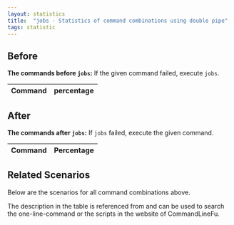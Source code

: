 ```yaml
---
layout: statistics
title:  "jobs - Statistics of command combinations using double pipe"
tags: statistic
---
```


## Before

__The commands before `jobs`:__ If the given command failed, execute `jobs`.

| Command | percentage |
|--------|--------|



## After

__The commands after `jobs`:__ If `jobs` failed, execute the given command.

| Command | Percentage | 
|-------|--------|



## Related Scenarios

Below are the scenarios for all command combinations above.

The description in the table is referenced from and can be used to search the one-line-command or the scripts in the website of CommandLineFu.




